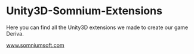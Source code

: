 Unity3D-Somnium-Extensions
==========================

Here you can find all the Unity3D extensions we made to create our game Deriva.

www.somniumsoft.com
